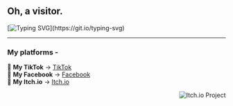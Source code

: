 ## Oh, a visitor.

[![Typing SVG](https://readme-typing-svg.herokuapp.com?font=Fira+Code&pause=1000&color=9F00FF&background=E7E8FF00&width=435&lines=Hay+There%2C+I+am+Depresso...;I+write+code+for+sheer+pleasure.)](https://git.io/typing-svg)

---

### My platforms -

🖤 **My TikTok** -> [TikTok](https://www.tiktok.com/@depressolofi5)  
💙 **My Facebook** -> [Facebook](https://www.facebook.com/share/98qaCMS8J48ZCZRo)  
💜 **My Itch.io** -> [Itch.io](https://depressolofi.itch.io)

<div style="float: right; margin-left: 10px;">
  <img src="https://img.itch.zone/aW1nLzE2ODAxNjMwLnBuZw==/315x250%23c/Q7qthF.png" alt="Itch.io Project">
</div>
